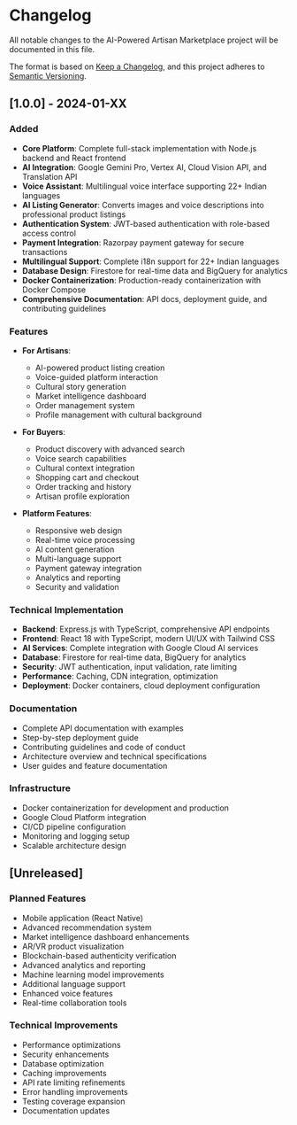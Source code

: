 # Changelog

All notable changes to the AI-Powered Artisan Marketplace project will be documented in this file.

The format is based on [Keep a Changelog](https://keepachangelog.com/en/1.0.0/),
and this project adheres to [Semantic Versioning](https://semver.org/spec/v2.0.0.html).

## [1.0.0] - 2024-01-XX

### Added
- **Core Platform**: Complete full-stack implementation with Node.js backend and React frontend
- **AI Integration**: Google Gemini Pro, Vertex AI, Cloud Vision API, and Translation API
- **Voice Assistant**: Multilingual voice interface supporting 22+ Indian languages
- **AI Listing Generator**: Converts images and voice descriptions into professional product listings
- **Authentication System**: JWT-based authentication with role-based access control
- **Payment Integration**: Razorpay payment gateway for secure transactions
- **Multilingual Support**: Complete i18n support for 22+ Indian languages
- **Database Design**: Firestore for real-time data and BigQuery for analytics
- **Docker Containerization**: Production-ready containerization with Docker Compose
- **Comprehensive Documentation**: API docs, deployment guide, and contributing guidelines

### Features
- **For Artisans**:
  - AI-powered product listing creation
  - Voice-guided platform interaction
  - Cultural story generation
  - Market intelligence dashboard
  - Order management system
  - Profile management with cultural background

- **For Buyers**:
  - Product discovery with advanced search
  - Voice search capabilities
  - Cultural context integration
  - Shopping cart and checkout
  - Order tracking and history
  - Artisan profile exploration

- **Platform Features**:
  - Responsive web design
  - Real-time voice processing
  - AI content generation
  - Multi-language support
  - Payment gateway integration
  - Analytics and reporting
  - Security and validation

### Technical Implementation
- **Backend**: Express.js with TypeScript, comprehensive API endpoints
- **Frontend**: React 18 with TypeScript, modern UI/UX with Tailwind CSS
- **AI Services**: Complete integration with Google Cloud AI services
- **Database**: Firestore for real-time data, BigQuery for analytics
- **Security**: JWT authentication, input validation, rate limiting
- **Performance**: Caching, CDN integration, optimization
- **Deployment**: Docker containers, cloud deployment configuration

### Documentation
- Complete API documentation with examples
- Step-by-step deployment guide
- Contributing guidelines and code of conduct
- Architecture overview and technical specifications
- User guides and feature documentation

### Infrastructure
- Docker containerization for development and production
- Google Cloud Platform integration
- CI/CD pipeline configuration
- Monitoring and logging setup
- Scalable architecture design

## [Unreleased]

### Planned Features
- Mobile application (React Native)
- Advanced recommendation system
- Market intelligence dashboard enhancements
- AR/VR product visualization
- Blockchain-based authenticity verification
- Advanced analytics and reporting
- Machine learning model improvements
- Additional language support
- Enhanced voice features
- Real-time collaboration tools

### Technical Improvements
- Performance optimizations
- Security enhancements
- Database optimization
- Caching improvements
- API rate limiting refinements
- Error handling improvements
- Testing coverage expansion
- Documentation updates
